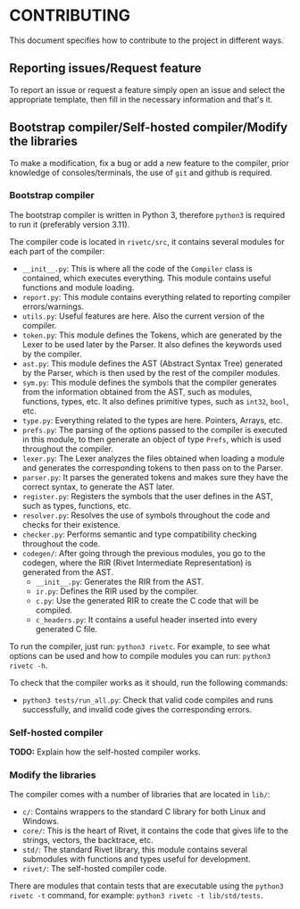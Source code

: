 # CONTRIBUTING

This document specifies how to contribute to the project in different ways.

## Reporting issues/Request feature

To report an issue or request a feature simply open an issue and select the 
appropriate template, then fill in the necessary information and that's it.

## Bootstrap compiler/Self-hosted compiler/Modify the libraries

To make a modification, fix a bug or add a new feature to the compiler, prior 
knowledge of consoles/terminals, the use of `git` and github is required.

### Bootstrap compiler

The bootstrap compiler is written in Python 3, therefore `python3` is required to 
run it (preferably version 3.11).

The compiler code is located in `rivetc/src`, it contains several modules for each 
part of the compiler:

* `__init__.py`: This is where all the code of the `Compiler` class is contained, 
    which executes everything. This module contains useful functions and module 
    loading.
* `report.py`: This module contains everything related to reporting compiler 
    errors/warnings.
* `utils.py`: Useful features are here. Also the current version of the compiler.
* `token.py`: This module defines the Tokens, which are generated by the Lexer to 
    be used later by the Parser. It also defines the keywords used by the compiler.
* `ast.py`: This module defines the AST (Abstract Syntax Tree) generated by the 
    Parser, which is then used by the rest of the compiler modules.
* `sym.py`: This module defines the symbols that the compiler generates from the 
    information obtained from the AST, such as modules, functions, types, etc.
    It also defines primitive types, such as `int32`, `bool`, etc.
* `type.py`: Everything related to the types are here. Pointers, Arrays, etc.
* `prefs.py`: The parsing of the options passed to the compiler is executed in this 
    module, to then generate an object of type `Prefs`, which is used throughout 
    the compiler.
* `lexer.py`: The Lexer analyzes the files obtained when loading a module and generates 
    the corresponding tokens to then pass on to the Parser.
* `parser.py`: It parses the generated tokens and makes sure they have the correct 
    syntax, to generate the AST later.
* `register.py`: Registers the symbols that the user defines in the AST, such as types, 
    functions, etc.
* `resolver.py`: Resolves the use of symbols throughout the code and checks for their 
    existence.
* `checker.py`: Performs semantic and type compatibility checking throughout the code.
* `codegen/`: After going through the previous modules, you go to the codegen, where 
    the RIR (Rivet Intermediate Representation) is generated from the AST.
    * `__init__.py`: Generates the RIR from the AST.
    * `ir.py`: Defines the RIR used by the compiler.
    * `c.py`: Use the generated RIR to create the C code that will be compiled.
    * `c_headers.py`: It contains a useful header inserted into every generated C file.

To run the compiler, just run: `python3 rivetc`. For example, to see what options can 
be used and how to compile modules you can run: `python3 rivetc -h`.

To check that the compiler works as it should, run the following commands:

* `python3 tests/run_all.py`: Check that valid code compiles and runs successfully, 
    and invalid code gives the corresponding errors.

### Self-hosted compiler

**TODO:** Explain how the self-hosted compiler works.

### Modify the libraries

The compiler comes with a number of libraries that are located in `lib/`:

* `c/`: Contains wrappers to the standard C library for both Linux and Windows.
* `core/`: This is the heart of Rivet, it contains the code that gives life to 
        the strings, vectors, the backtrace, etc.
* `std/`: The standard Rivet library, this module contains several submodules 
        with functions and types useful for development.
* `rivet/`: The self-hosted compiler code.

There are modules that contain tests that are executable using the `python3 rivetc -t` 
command, for example: `python3 rivetc -t lib/std/tests`.
